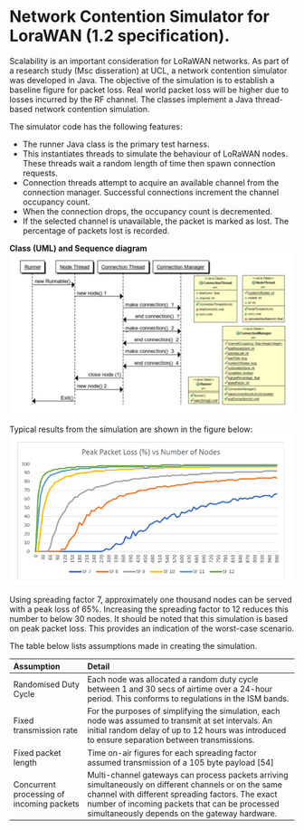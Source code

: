 # Network Contention Simulator for LoraWAN (1.2 specification).

Scalability is an important consideration for LoRaWAN networks. As part of a research study (Msc disseration) at UCL, a network contention simulator was developed in Java. The objective of the simulation is to establish a baseline figure for packet loss. Real world packet loss will be higher due  to losses incurred by the RF channel. The classes implement a Java thread-based network contention simulation. 

The simulator code has the following features:

* The runner Java class is the primary test harness.
* This instantiates threads to simulate the behaviour of LoRaWAN nodes. These threads wait a random length of time then spawn connection requests.
* Connection threads attempt to acquire an available channel from the connection manager. Successful connections increment the channel occupancy count.
* When the connection drops, the occupancy count is decremented.
* If the selected channel is unavailable, the packet is marked as lost. The percentage of packets lost is recorded.

**Class (UML) and Sequence diagram**
![UML Diagram](ContentionSimulator/UML.png?raw=true "UML Diagram")

Typical results from the simulation are shown in the figure below:
![Results](ContentionSimulator/results.png?raw=true "Simulation results")

Using spreading factor 7, approximately one thousand nodes can be served with a peak loss of 65%. Increasing the spreading factor to 12 reduces this number to below 30 nodes. It should be noted that this simulation is based on peak packet loss. This provides an indication of the worst-case scenario.

The table below lists assumptions made in creating the simulation.

|	Assumption	|	Detail	
|	:---	|	:---	|
|	Randomised Duty Cycle	|	Each node was allocated a random duty cycle between 1 and 30 secs of airtime over a 24-hour period. This conforms to regulations in the ISM bands.	|
|	Fixed transmission rate	|	For the purposes of simplifying the simulation, each node was assumed to transmit at set intervals. An initial random delay of up to 12 hours was introduced to ensure separation between transmissions.	|
|	Fixed packet length	|	Time on-air figures for each spreading factor assumed transmission of a 105 byte payload [54]	|
|	Concurrent processing of incoming packets	|	Multi-channel gateways can process packets arriving simultaneously on different channels or on the same channel with different spreading factors. The exact number of incoming packets that can be processed simultaneously depends on the gateway hardware.	|
